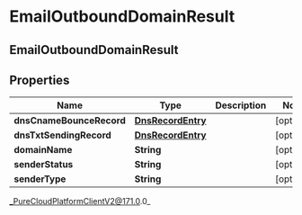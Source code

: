 # EmailOutboundDomainResult

## EmailOutboundDomainResult

## Properties

|Name | Type | Description | Notes|
|------------ | ------------- | ------------- | -------------|
| **dnsCnameBounceRecord** | [**DnsRecordEntry**](DnsRecordEntry) |  | [optional] |
| **dnsTxtSendingRecord** | [**DnsRecordEntry**](DnsRecordEntry) |  | [optional] |
| **domainName** | **String** |  | [optional] |
| **senderStatus** | **String** |  | [optional] |
| **senderType** | **String** |  | [optional] |



_PureCloudPlatformClientV2@171.0.0_
